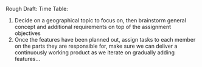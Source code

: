 Rough Draft:
Time Table:
1. Decide on a geographical topic to focus on, then brainstorm general concept and additional requirements on top of the assignment objectives
2. Once the features have been planned out, assign tasks to each member on the parts they are responsible for, make sure we can deliver a continuously working product as we iterate on gradually adding features...

